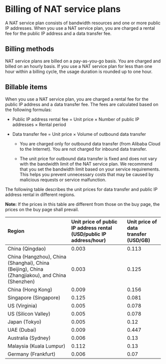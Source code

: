 # Billing of NAT service plans

A NAT service plan consists of bandwidth resources and one or more public IP addresses. When you use a NAT service plan, you are charged a rental fee for the public IP address and a data transfer fee.

## Billing methods

NAT service plans are billed on a pay-as-you-go basis. You are charged and billed on an hourly basis. If you use a NAT service plan for less than one hour within a billing cycle, the usage duration is rounded up to one hour.

## Billable items

When you use a NAT service plan, you are charged a rental fee for the public IP address and a data transfer fee. The fees are calculated based on the following formulas:

-   Public IP address rental fee = Unit price × Number of public IP addresses × Rental period

-   Data transfer fee = Unit price × Volume of outbound data transfer

    -   You are charged only for outbound data transfer \(from Alibaba Cloud to the Internet\). You are not charged for inbound data transfer.

    -   The unit price for outbound data transfer is fixed and does not vary with the bandwidth limit of the NAT service plan. We recommend that you set the bandwidth limit based on your service requirements. This helps you prevent unnecessary costs that may be caused by malicious requests or service malfunction.


The following table describes the unit prices for data transfer and public IP address rental in different regions.

**Note:** If the prices in this table are different from those on the buy page, the prices on the buy page shall prevail.

|Region|Unit price of public IP address rental \(USD/public IP address/hour\)|Unit price of data transfer \(USD/GB\)|
|:-----|:--------------------------------------------------------------------|:-------------------------------------|
|China \(Qingdao\)|0.003|0.113|
|China \(Hangzhou\), China \(Shanghai\), China \(Beijing\), China \(Zhangjiakou\), and China \(Shenzhen\)|0.003|0.125|
|China \(Hong Kong\)|0.009|0.156|
|Singapore \(Singapore\)|0.125|0.081|
|US \(Virginia\)|0.005|0.078|
|US \(Silicon Valley\)|0.005|0.078|
|Japan \(Tokyo\)|0.005|0.12|
|UAE \(Dubai\)|0.009|0.447|
|Australia \(Sydney\)|0.006|0.13|
|Malaysia \(Kuala Lumpur\)|0.112|0.13|
|Germany \(Frankfurt\)|0.006|0.07|

